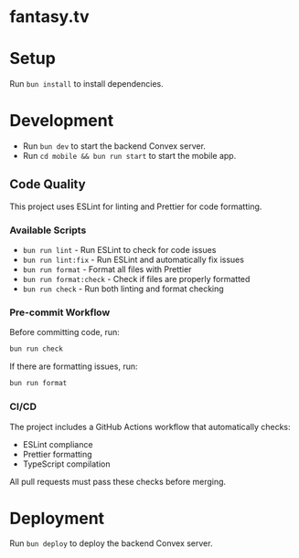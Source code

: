 # fantasy.tv

# Setup

Run `bun install` to install dependencies.

# Development

- Run `bun dev` to start the backend Convex server.
- Run `cd mobile && bun run start` to start the mobile app.

## Code Quality

This project uses ESLint for linting and Prettier for code formatting.

### Available Scripts

- `bun run lint` - Run ESLint to check for code issues
- `bun run lint:fix` - Run ESLint and automatically fix issues
- `bun run format` - Format all files with Prettier
- `bun run format:check` - Check if files are properly formatted
- `bun run check` - Run both linting and format checking

### Pre-commit Workflow

Before committing code, run:

```bash
bun run check
```

If there are formatting issues, run:

```bash
bun run format
```

### CI/CD

The project includes a GitHub Actions workflow that automatically checks:

- ESLint compliance
- Prettier formatting
- TypeScript compilation

All pull requests must pass these checks before merging.

# Deployment

Run `bun deploy` to deploy the backend Convex server.
